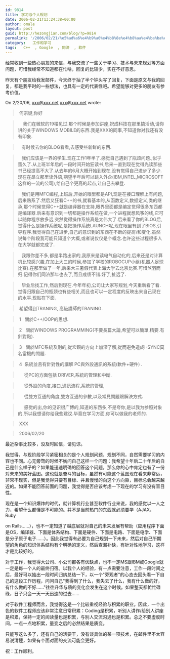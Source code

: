 ```yaml
---
id: 9814
title: 学习与个人规划
date: 2006-02-21T13:24:38+00:00
author: omale
layout: post
guid: http://hezongjian.com/blog/?p=9814
permalink: '/2006/02/21/%e5%ad%a6%e4%b9%a0%e4%b8%8e%e4%b8%aa%e4%ba%ba%e8%a7%84%e5%88%92-2/'
category:   工作和学习  
tags:   C++  , Google  , 同济  , 软件
---
```

经常收到一些热心朋友的来信，与我交流了一些关于学习、技术与未来规划等方面问题，可惜我经常不知道都在忙啥，回复的比较少，实在不好意思。

昨天有个朋友给我发邮件，今天终于抽了半个钟头写了回复，下面是原文与我的回复，都是我平时的一些想法，也具有一定的代表性吧。希望能够对更多的朋友有参考价值。

On&nbsp;2/20/06,&nbsp;xxx@xxx.net&nbsp;<xxx@xxx.net>&nbsp;wrote:
	  
>&nbsp;何宗键,你好
	  
>&nbsp;&nbsp;&nbsp;&nbsp;我们在微软的19楼见过.那个时候是参加讲座,祝成科技在那里搞活动,请你讲的关于WINDOWS&nbsp;MOBILE的东西.我是XXX的同事,不知道你对我还有没有印象.
	  
>
	  
>&nbsp;&nbsp;&nbsp;有时候去你的BLOG看看,去感受些新鲜的东西.
	  
>
	  
>&nbsp;&nbsp;&nbsp;我们应该是一界的学生.现在工作1年半了.感觉自己遇到了瓶颈问题.,似乎蛮久了.从上班半年后的一段时间开始狂读书,后来一直到现在觉得光读那些书已经提高不大了.从去年的6月大概开始到现在,没有觉得自己进步了多少.现在在昂立那里读外语,期望半年后可以跳入外企(IBM,INTEL,MICROSOFT这样的一流的公司),给自己个更高的起点,让自己去攀登.
	  
>
	  
>&nbsp;&nbsp;&nbsp;我们是用MFC编程,上班后,开始的眼里都是API,现是在接口理解上有问题,后来熟系了.然后又狂看C++的书,就看基本的,从函数定义,数据定义,类的继承,那个时候觉得C++就是编译器在支持,眼界里面都是编定觉得很多东西都是编译器.后来有意识到一切都是操作系统在做,一个进程就想风筝的线,它可以随你程序放多远,突然觉得操作系统真是太伟大了.后来看了你的BLOG后,觉得什么是操作系统呢,是把操作系统LAUNCH呢,现在眼里有到了BIOS,引导程序.我觉得自己在进步,自己的意识到的东西在不断的提高\和变化.虽然说每个阶段我可能只知道个大概,或者说仅仅是个概念.也许这些过程很多人在大学就都完成了.
	  
>
	  
>&nbsp;&nbsp;&nbsp;我跟你差不多,都是半路出家的,我原来是读电气自动化的,后来还是对计算机比较感兴趣,在加上大三的时侯,参加了学校的ROBOCUP小组(机器人足球比赛).在那里做了一年,后来大三暑假代表上海大学去北京比赛.可惜煞羽而归.记得你们同济那年也去了,而且成绩不错.好了,扯远了.
	  
>
	  
>&nbsp;&nbsp;&nbsp;毕业后找工作,然后到现在.今年年初,公司让大家写规划,今天重新看了看.觉得归跟自己的瓶颈也有些相关,而且也可以一定程度的反映出来自己现在的水平.现贴在下面.
	  
>
	  
>
	  
>&nbsp;希望得到TRANING,&nbsp;高級講師的TRANING.
	  
>&nbsp;1&nbsp;&nbsp;&nbsp;關於C++/OOP的思想.
	  
>&nbsp;2&nbsp;&nbsp;&nbsp;關於WINDOWS&nbsp;PROGRAMMING(不要長篇大論,希望可以簡單,精要.有針對點).
	  
>&nbsp;3&nbsp;&nbsp;&nbsp;關於MFC系統及別的,從宏觀的方向上加深了解,從而避免造成I-SYNC莫名當機的問題.
	  
>&nbsp;4&nbsp;&nbsp;系統並且有針對性的講解&nbsp;PC與外設通訊的系統(軟件+硬件)&nbsp;.
	  
>&nbsp;&nbsp;&nbsp;&nbsp;&nbsp;從PC的方面包括&nbsp;DRIVER,系統的管理和中斷.
	  
>&nbsp;&nbsp;&nbsp;&nbsp;&nbsp;從外設的角度,接口,通訊流程,系統的管理,
	  
>&nbsp;&nbsp;&nbsp;&nbsp;&nbsp;從雙方互通的角度,雙方互通的參數,以及常見問題跟解決方式.
	  
>
	  
>
	  
>&nbsp;&nbsp;&nbsp;&nbsp;&nbsp;感觉的出,你的见识很广博的,知道的东西多,不是夸你,是以我为参照对象的.所以我想请你给我些建议.毕竟在学习方面,你可以做我的老师的.&nbsp;
	  
>
	  
>&nbsp;XXX
	  
>&nbsp;2006/02/20

最近杂事比较多，没及时回信，请见谅。

我觉得，与现阶段学习紧密相关的是个人规划问题，规划不同，自然需要学习的内容也不同。心无旁骛的时候不妨问自己这样一个问题：我希望十年后二十年后的自己是什么样子的？如果能迅速明确的回答这个问题，那么你的心中肯定也有了一份对未来的美好蓝图。这也就是奋斗的目标，虽然有可能这个蓝图现在看来非常远，非常不现实，但是我觉得只要有目标、并且慢慢的向这个方向靠，目标总会越来越近的。如果不能回答前面的问题，我觉得是否应该考虑一下现在的学习有没有盲目性。

现在是一个知识爆炸的时代，就计算机行业甚至软件行业来说，我的感觉以一人之力，希望什么都懂是不可能的。并不是当前热门的东西就必须要学（AJAX，Ruby
	  
on&nbsp;Rails&hellip;&hellip;），也不一定知道了越底层就对自己的未来发展有帮助（应用程序下面是OS，编译器、下面是体系结构、下面是硬件、下面是电路、下面是电学、下面是分子原子电子&hellip;&hellip;）。因此我觉得有必要为自己规划一下未来，然后对自己所期望的角色的知识体系结构有个明确的定义，然后查漏补缺，有针对性地学习，这样才是比较好的。

对于工作，我觉得大公司、小公司都各有优缺点，也不一定MS跟IBM或Google就一定是每一个人的最终归宿。以我个人的经验，有一点需要注意，工作一段时间之后，最好可以抽出一段时间归纳总结一下，以一个"旁观者"的心态去回头看一下自己的这段工作历程，问问自己"我得到了什么，我失去了什么，我有什么做的好，有什么做的不好&hellip;&hellip;"往往升华与质的变化会发生在这个时候。如果整天都忙忙碌碌，日子只会一天一天迅速的过去&hellip;&hellip;

对于软件工程师而言，我觉得这是一个比较重视经验与积累的职业。因此，一个出色的软件工程师应该非常注意日常积累：Coding是积累，听别人讲作/给别人讲座是积累，保持一定的阅读量也是积累，与别人交流沟通也是积累。总之不要虚度时间，一点一点地积累，量变之后的必然结果是质变。

只能写这么多了，还有自己的活要干，没有谈具体的某一项技术，在邮件里不太容易说清楚，如果有个面对面的交流可能会更好。

祝：工作顺利。
	  
&nbsp;
